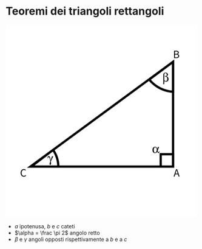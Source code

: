 # Teoremi dei triangoli rettangoli

![](../assets/imgs/tri_ret.svg)
- $a$ ipotenusa, $b$ e $c$ cateti
- $\alpha = \frac \pi 2$ angolo retto
- $\beta$ e $\gamma$ angoli opposti rispettivamente a $b$ e a $c$



